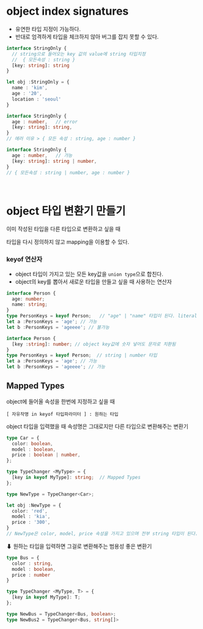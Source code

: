 # object index signatures
- 유연한 타입 지정이 가능하다.
- 반대로 엄격하게 타입을 체크하지 않아 버그를 잡지 못할 수 있다.

```typescript
interface StringOnly {
  // string으로 들어오는 key 값의 value에 string 타입지정
  //  { 모든속성 : string }
  [key: string]: string
}

let obj :StringOnly = {
  name : 'kim',
  age : '20',
  location : 'seoul'
}
```

```typescript
interface StringOnly {
  age : number,   // error
  [key: string]: string,
}
// 에러 이유 > { 모든 속성 : string, age : number }

interface StringOnly {
  age : number,   // 가능
  [key: string]: string | number,
}
// { 모든속성 : string | number, age : number }
```

<br>

# object 타입 변환기 만들기
이미 작성된 타입을 다른 타입으로 변환하고 싶을 때

타입을 다시 정의하지 않고 mapping을 이용할 수 있다.

### keyof 연산자
- object 타입이 가지고 있는 모든 key값을 `union type`으로 합친다.
- object의 key를 뽑아서 새로운 타입을 만들고 싶을 때 사용하는 연산자

```typescript
interface Person {
  age: number;
  name: string;
}
type PersonKeys = keyof Person;   // "age" | "name" 타입이 된다. literal type
let a :PersonKeys = 'age'; // 가능
let b :PersonKeys = 'ageeee'; // 불가능
```

```typescript
interface Person {
  [key :string]: number; // object key값에 숫자 넣어도 문자로 치환됨
}
type PersonKeys = keyof Person;  // string | number 타입
let a :PersonKeys = 'age'; // 가능
let b :PersonKeys = 'ageeee'; // 가능
```

## Mapped Types
object에 들어올 속성을 한번에 지정하고 싶을 때

`[ 자유작명 in keyof 타입파라미터 ] : 원하는 타입`

object 타입을 입력했을 때 속성명은 그대로지만 다른 타입으로 변환해주는 변환기

```typescript
type Car = {
  color: boolean,
  model : boolean,
  price : boolean | number,
};

type TypeChanger <MyType> = {
  [key in keyof MyType]: string;  // Mapped Types
};

type NewType = TypeChanger<Car>;

let obj :NewType = {
  color: 'red',
  model : 'kia',
  price : '300',
}
// NewType은 color, model, price 속성을 가지고 있으며 전부 string 타입이 된다.
```
⬇ 원하는 타입을 입력하면 그걸로 변환해주는 범용성 좋은 변환기
```typescript
type Bus = {
  color : string,
  model : boolean,
  price : number
}

type TypeChanger <MyType, T> = {
  [key in keyof MyType]: T;
};

type NewBus = TypeChanger<Bus, boolean>;
type NewBus2 = TypeChanger<Bus, string[]>
```